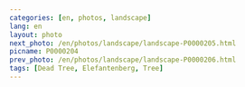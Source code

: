 ```yaml
---
categories: [en, photos, landscape]
lang: en
layout: photo
next_photo: /en/photos/landscape/landscape-P0000205.html
picname: P0000204
prev_photo: /en/photos/landscape/landscape-P0000206.html
tags: [Dead Tree, Elefantenberg, Tree]
---
```

